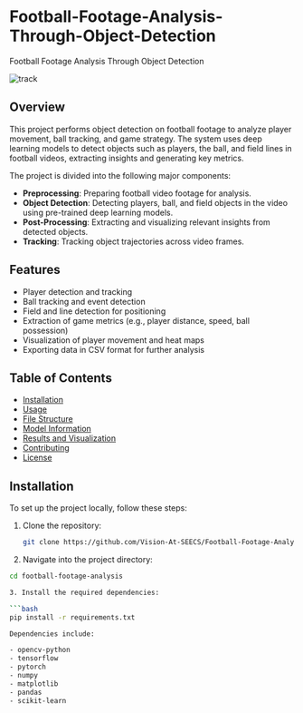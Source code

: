 # Football-Footage-Analysis-Through-Object-Detection
Football Footage Analysis Through Object Detection

![track](https://github.com/user-attachments/assets/c2e1dd3b-8610-4b9e-8904-b5925542ac0e)

## Overview

This project performs object detection on football footage to analyze player movement, ball tracking, and game strategy. The system uses deep learning models to detect objects such as players, the ball, and field lines in football videos, extracting insights and generating key metrics.

The project is divided into the following major components:
- **Preprocessing**: Preparing football video footage for analysis.
- **Object Detection**: Detecting players, ball, and field objects in the video using pre-trained deep learning models.
- **Post-Processing**: Extracting and visualizing relevant insights from detected objects.
- **Tracking**: Tracking object trajectories across video frames.

## Features

- Player detection and tracking
- Ball tracking and event detection
- Field and line detection for positioning
- Extraction of game metrics (e.g., player distance, speed, ball possession)
- Visualization of player movement and heat maps
- Exporting data in CSV format for further analysis

## Table of Contents

- [Installation](#installation)
- [Usage](#usage)
- [File Structure](#file-structure)
- [Model Information](#model-information)
- [Results and Visualization](#results-and-visualization)
- [Contributing](#contributing)
- [License](#license)

## Installation

To set up the project locally, follow these steps:

1. Clone the repository:

   ```bash
   git clone https://github.com/Vision-At-SEECS/Football-Footage-Analysis-Through-Object-Detection.git

2. Navigate into the project directory:

  ```bash
  cd football-footage-analysis

3. Install the required dependencies:

  ```bash
  pip install -r requirements.txt

Dependencies include:

- opencv-python
- tensorflow
- pytorch
- numpy
- matplotlib
- pandas
- scikit-learn
